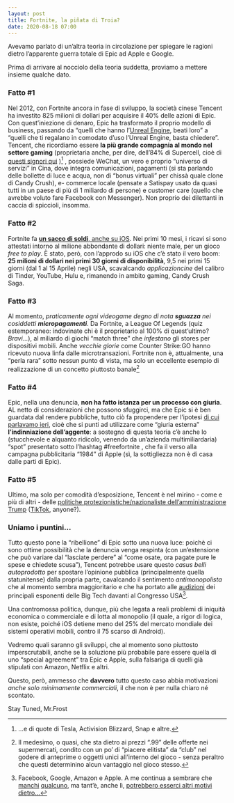 ```yaml
---
layout: post
title: Fortnite, la piñata di Troia?
date: 2020-08-18 07:00
---
```


Avevamo parlato di un’altra teoria in circolazione per spiegare le ragioni dietro l’apparente guerra totale di Epic ad Apple e Google.

Prima di arrivare al nocciolo della teoria suddetta, proviamo a mettere insieme qualche dato.

### Fatto #1

Nel 2012, con Fortnite ancora in fase di sviluppo, la società cinese Tencent ha investito 825 milioni di dollari per acquisire il 40% delle azioni di Epic. Con quest’iniezione di denaro, Epic ha trasformato il proprio modello di business, passando da “quelli che hanno l’[Unreal Engine](https://it.wikipedia.org/wiki/Unreal_Engine), beati loro” a “quelli che ti regalano in comodato d’uso l’Unreal Engine, basta chiedere”.
Tencent, che ricordiamo essere **la più grande compagnia al mondo nel settore gaming** (proprietaria anche, per dire, dell’84% di Supercell, cioè di [questi signori qui](https://it.wikipedia.org/wiki/Supercell_(azienda_finlandese)) )[^1] , possiede WeChat, un vero e proprio “universo di servizi” in Cina, dove integra comunicazioni, pagamenti (si sta parlando delle bollette di luce e acqua, non di “bonus virtuali” per chissà quale clone di Candy Crush), e- commerce locale (pensate a Satispay usato da quasi tutti in un paese di più di 1 miliardo di persone) e customer care (quello che avrebbe voluto fare Facebook con Messenger). 
Non proprio dei dilettanti in caccia di spiccioli, insomma.

### Fatto #2

Fortnite fa [**un sacco di soldi**, anche su iOS](https://www.investopedia.com/tech/how-does-fortnite-make-money/).
Nei primi 10 mesi, i ricavi si sono attestati intorno al milione abbondante di dollari: niente male, per un gioco *free to play*.
È stato, però, con l’approdo su iOS che c’è stato il vero boom: **25 milioni di dollari nei primi 30 giorni di disponibilità**, 9,5 nei primi 15 giorni (dal 1 al 15 Aprile) negli USA, scavalcando *applicazioncine* del calibro di Tinder, YouTube, Hulu e, rimanendo in ambito gaming, Candy Crush Saga.

### Fatto #3

Al momento, *praticamente ogni videogame degno di nota **sguazza** nei cosiddetti **micropagamenti***. Da Fortnite, a League Of Legends (quiz estemporaneo: indovinate chi è il proprietario al 100% di quest’ultimo? *Bravi...*), al miliardo di giochi “match three” che *infestano* gli stores per dispositivi mobili.
Anche *vecchie glorie* come Counter Strike:GO hanno ricevuto nuova linfa dalle microtransazioni. Fortnite non è, attualmente, una “perla rara” sotto nessun punto di vista, ma solo un eccellente esempio di realizzazione di un concetto piuttosto banale[^2]

### Fatto #4

Epic, nella una denuncia, **non ha fatto istanza per un processo con giuria**. AL netto di considerazioni che possono sfuggirci, ma che Epic si è ben guardata dal rendere pubbliche, tutto ciò fa propendere per l’ipotesi [di cui parlavamo ieri](https://mrfrost80.github.io/2020/08/17/Epic-Vs-Apple-Vs-Google-Vs-Miocuggino/), cioè che si punti ad utilizzare come “giuria esterna” **l’indinniazione dell’aggente**: a sostegno di questa teoria c’è anche lo (stucchevole e alquanto ridicolo, venendo da un’azienda multimiliardaria) “spot” presentato sotto l’hashtag #freefortnite , che fa il verso alla campagna pubblicitaria “1984” di Apple (sì, la sottigliezza non è di casa dalle parti di Epic).

### Fatto #5

Ultimo, ma solo per comodità d’esposizione, Tencent è nel mirino - come e più di altri - delle [politiche protezionistiche/nazionaliste dell’amministrazione Trump](https://www.linkiesta.it/2020/08/tiktok-trump-cina-stati-uniti-social/) ([TikTok](https://www.ilpost.it/2020/08/07/tiktok-ordine-esecutivo-trump/), anyone?).

### Uniamo i puntini...

Tutto questo pone la “ribellione” di Epic sotto una nuova luce: poichè ci sono ottime possibilità che la denuncia venga respinta (con un’estensione che può variare dal “lasciate perdere” al “come osate, ora pagate pure le spese e chiedete scusa”), Tencent  potrebbe usare questo *casus belli autoprodotto* per spostare l’opinione pubblica (principalmente quella statunitense) dalla propria parte, cavalcando il sentimento *antimonopolista* che al momento sembra maggioritario e che ha portato alle [audizioni](https://www.npr.org/2020/07/29/894802424/watch-heads-of-amazon-apple-facebook-and-google-testify-on-big-techs-power) dei principali esponenti delle Big Tech davanti al Congresso USA[^3].

Una contromossa politica, dunque, più che legata a reali problemi di iniquità economica o commerciale e di lotta al monopolio (il quale, a rigor di logica, non esiste, poiché iOS detiene meno del 25% del mercato mondiale dei sistemi operativi mobili, contro il 75 scarso di Android).

Vedremo quali saranno gli sviluppi, che al momento sono piuttosto imperscrutabili, anche se la soluzione più probabile pare essere quella di uno “special agreement” tra Epic e Apple, sulla falsariga di quelli già stipulati con Amazon, Netflix e altri.

Questo, però, ammesso che **davvero** tutto questo caso abbia motivazioni *anche solo minimamente commerciali*, il che non è per nulla chiaro né scontato.

Stay Tuned, Mr.Frost

[^1]: ...e di quote di Tesla, Activision Blizzard, Snap e altre.

[^2]: Il medesimo, o quasi, che sta dietro ai prezzi “.99” delle offerte nei supermercati, condito con un po’ di “piacere elitista” da “club” nel godere di anteprime o oggetti unici all’interno del gioco - senza peraltro che questi determinino alcun vantaggio nel gioco stesso.

[^3]: Facebook, Google, Amazon e Apple. A me continua a sembrare che [manchi](https://it.wikipedia.org/wiki/Twitter) [qualcuno](https://it.wikipedia.org/wiki/Microsoft), ma tant’è, anche lì, [potrebbero esserci altri motivi dietro...](https://www.ilpost.it/2020/08/01/microsoft-tik-tok/)